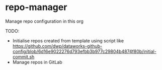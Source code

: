 # repo-manager
Manage repo configuration in this org

TODO:

- Initialise repos created from template using script like
https://github.com/dwp/dataworks-github-config/blob/6d16e9022276d793efbb3b977c29804b4874f80b/initial-commit.sh
- Manage repos in GitLab

